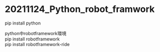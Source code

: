 # 20211124_Python_robot_framwork  

pip install python    
      
python中robotframework環境  
pip install robotframework  
pip install robotframework-ride  

